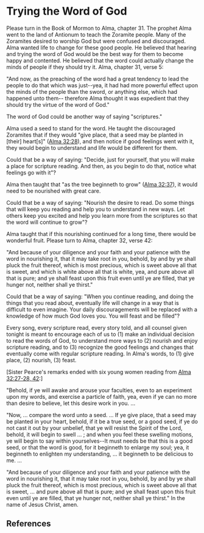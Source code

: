 # Trying the Word of God

Please turn in the Book of Mormon to Alma, chapter 31. The prophet Alma went
to the land of Antionum to teach the Zoramite people. Many of the Zoramites
desired to worship God but were confused and discouraged. Alma wanted life to
change for these good people. He believed that hearing and trying the word of
God would be the best way for them to become happy and contented. He believed
that the word could actually change the minds of people if they should try it.
Alma, chapter 31, verse 5:

"And now, as the preaching of the word had a great tendency to lead the people
to do that which was just--yea, it had had more powerful effect upon the minds
of the people than the sword, or anything else, which had happened unto them--
therefore Alma thought it was expedient that they should try the virtue of the
word of God."

The word of God could be another way of saying "scriptures."

Alma used a seed to stand for the word. He taught the discouraged Zoramites
that if they would "give place, that a seed may be planted in [their]
heart[s]" ([Alma 32:28](/scriptures/bofm/alma/32.28?lang=eng#27)), and then
notice if good feelings went with it, they would begin to understand and life
would be different for them.

Could that be a way of saying: "Decide, just for yourself, that you will make
a place for scripture reading. And then, as you begin to do that, notice what
feelings go with it"?

Alma then taught that "as the tree beginneth to grow" ([Alma
32:37](/scriptures/bofm/alma/32.37?lang=eng#36)), it would need to be
nourished with great care.

Could that be a way of saying: "Nourish the desire to read. Do some things
that will keep you reading and help you to understand in new ways. Let others
keep you excited and help you learn more from the scriptures so that the word
will continue to grow"?

Alma taught that if this nourishing continued for a long time, there would be
wonderful fruit. Please turn to Alma, chapter 32, verse 42:

"And because of your diligence and your faith and your patience with the word
in nourishing it, that it may take root in you, behold, by and by ye shall
pluck the fruit thereof, which is most precious, which is sweet above all that
is sweet, and which is white above all that is white, yea, and pure above all
that is pure; and ye shall feast upon this fruit even until ye are filled,
that ye hunger not, neither shall ye thirst."

Could that be a way of saying: "When you continue reading, and doing the
things that you read about, eventually life will change in a way that is
difficult to even imagine. Your daily discouragements will be replaced with a
knowledge of how much God loves you. You will feast and be filled"?

Every song, every scripture read, every story told, and all counsel given
tonight is meant to encourage each of us to (1) make an individual decision to
read the words of God, to understand more ways to (2) nourish and enjoy
scripture reading, and to (3) recognize the good feelings and changes that
eventually come with regular scripture reading. In Alma's words, to (1) give
place, (2) nourish, (3) feast.

[Sister Pearce's remarks ended with six young women reading from [Alma
32:27-28, 42](/scriptures/bofm/alma/32.27-28,42?lang=eng#26):]

"Behold, if ye will awake and arouse your faculties, even to an experiment
upon my words, and exercise a particle of faith, yea, even if ye can no more
than desire to believe, let this desire work in you. ...

"Now, ... compare the word unto a seed. ... If ye give place, that a seed may be
planted in your heart, behold, if it be a true seed, or a good seed, if ye do
not cast it out by your unbelief, that ye will resist the Spirit of the Lord,
behold, it will begin to swell ... ; and when you feel these swelling motions,
ye will begin to say within yourselves--It must needs be that this is a good
seed, or that the word is good, for it beginneth to enlarge my soul; yea, it
beginneth to enlighten my understanding, ... it beginneth to be delicious to me.
...

"And because of your diligence and your faith and your patience with the word
in nourishing it, that it may take root in you, behold, by and by ye shall
pluck the fruit thereof, which is most precious, which is sweet above all that
is sweet, ... and pure above all that is pure; and ye shall feast upon this
fruit even until ye are filled, that ye hunger not, neither shall ye thirst."
In the name of Jesus Christ, amen.

## References

